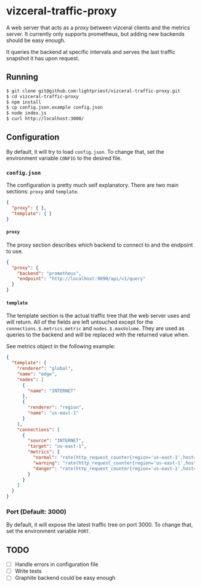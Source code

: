 vizceral-traffic-proxy
======================

A web server that acts as a proxy between vizceral clients and the
metrics server. It currently only supports prometheus, but adding new backends
should be easy enough.

It queries the backend at specific intervals and serves the last
traffic snapshot it has upon request.

Running
-------

```sh
$ git clone git@github.com:lightpriest/vizceral-traffic-proxy.git
$ cd vizceral-traffic-proxy
$ npm install
$ cp config.json.example config.json
$ node index.js
$ curl http://localhost:3000/
```

Configuration
-------------

By default, it will try to load `config.json`. To change that, set the
environment variable `CONFIG` to the desired file.

### `config.json`

The configuration is pretty much self explanatory. There are two
main sections: `proxy` and `template`.

```json
{
  "proxy": { },
  "template": { }
}
```

#### `proxy`

The proxy section describes which backend to connect to and the
endpoint to use.

```json
{
  "proxy": {
    "backend": "prometheus",
    "endpoint": "http://localhost:9090/api/v1/query"
  }
}
```

#### `template`

The template section is the actual traffic tree that the web server uses and
will return. All of the fields are left untouched except for the
`connections.$.metrics.metric` and `nodes.$.maxVolume`. They are used as
queries to the backend and will be replaced with the returned value when.

See metrics object in the following example:

```json
{
  "template": {
    "renderer": "global",
    "name": "edge",
    "nodes": [
      {
        "name": "INTERNET"
      },
      {
        "renderer": "region",
        "name": "us-east-1"
      }
    ],
    "connections": [
      {
        "source": "INTERNET",
        "target": "us-east-1",
        "metrics": {
          "normal": "rate(http_request_counter{region='us-east-1',host='web01',status_code=~'2..'}[1m])",
          "warning": "rate(http_request_counter{region='us-east-1',host='web01',status_code=~'4..'}[1m])",
          "danger": "rate(http_request_counter{region='us-east-1',host='web01',status_code=~'5..'}[1m])"
        }
      }
    ]
  }
}
```

### Port (Default: 3000)

By default, it will expose the latest traffic tree on port 3000.
To change that, set the environment variable `PORT`.

TODO
----

- [ ] Handle errors in configuration file
- [ ] Write tests
- [ ] Graphite backend could be easy enough
